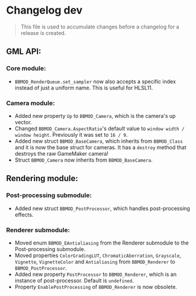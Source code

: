 # Changelog dev
> This file is used to accumulate changes before a changelog for a release is
> created.

## GML API:
### Core module:
* `BBMOD_RenderQueue.set_sampler` now also accepts a specific index instead of just a uniform name. This is useful for HLSL11.

### Camera module:
* Added new property `Up` to `BBMOD_Camera`, which is the camera's up vector.
* Changed `BBMOD_Camera.AspectRatio`'s default value to `window width / window height`. Previously it was set to `16 / 9`.
* Added new struct `BBMOD_BaseCamera`, which inherits from `BBMOD_Class` and it is now the base struct for cameras. It has a `destroy` method that destroys the raw GameMaker camera!
* Struct `BBMOD_Camera` now inherits from `BBMOD_BaseCamera`.

## Rendering module:
### Post-processing submodule:
* Added new struct `BBMOD_PostProcessor`, which handles post-processing effects.

### Renderer submodule:
* Moved enum `BBMOD_EAntialiasing` from the Renderer submodule to the Post-processing submodule.
* Moved properties `ColorGradingLUT`, `ChromaticAberration`, `Grayscale`, `Vignette`, `VignetteColor` and `Antialiasing` from `BBMOD_Renderer` to `BBMOD_PostProcessor`.
* Added new property `PostProcessor` to `BBMOD_Renderer`, which is an instance of post-processor. Default is `undefined`.
* Property `EnablePostProcessing` of `BBMOD_Renderer` is now obsolete.
